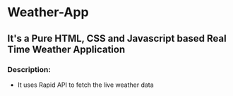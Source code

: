 # Weather-App
## It's a Pure HTML, CSS and Javascript based Real Time Weather Application
### Description:
- It uses Rapid API to fetch the live weather data

